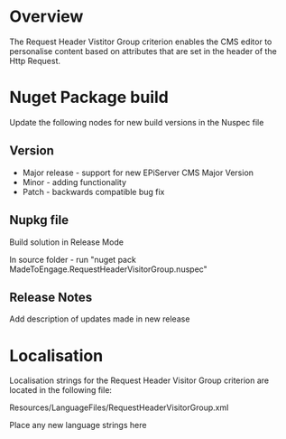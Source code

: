 # Overview

The Request Header Vistitor Group criterion enables the CMS editor to personalise content based on attributes that are set in the header of the Http Request.

# Nuget Package build

Update the following nodes for new build versions in the Nuspec file

## Version

* Major release  - support for new EPiServer CMS Major Version
* Minor - adding functionality
* Patch - backwards compatible bug fix

## Nupkg file

Build solution in Release Mode

In source folder - run "nuget pack MadeToEngage.RequestHeaderVisitorGroup.nuspec"


## Release Notes

Add description of updates made in new release

# Localisation

Localisation strings for the Request Header Visitor Group criterion are located in the following file:

Resources/LanguageFiles/RequestHeaderVisitorGroup.xml

Place any new language strings here

